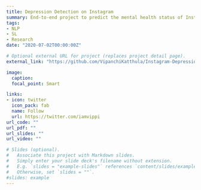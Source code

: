 ```yaml
---
title: Depression Detection on Instagram
summary: End-to-end project to predict the mental health status of Instagram users from their posts and images. Built Un-supervised LDA and Semi-supervised Topic Models using text features.
tags:
- NLP
- SL
- Research
date: "2020-07-02T00:00:00Z"

# Optional external URL for project (replaces project detail page).
external_link: "https://github.com/VipanchiKatthula/Instagram-Depression-Detection"

image:
  caption: 
  focal_point: Smart

links:
- icon: twitter
  icon_pack: fab
  name: Follow
  url: https://twitter.com/iamvippi
url_code: ""
url_pdf: ""
url_slides: ""
url_video: ""

# Slides (optional).
#   Associate this project with Markdown slides.
#   Simply enter your slide deck's filename without extension.
#   E.g. `slides = "example-slides"` references `content/slides/example-slides.md`.
#   Otherwise, set `slides = ""`.
#slides: example
---
```


